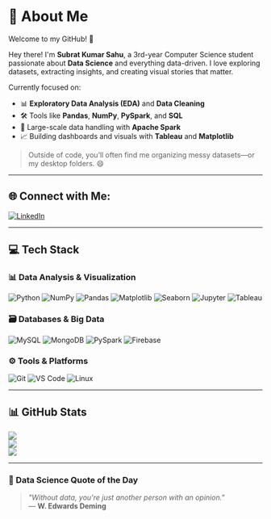 # 💫 About Me
Welcome to my GitHub! 🎯  

Hey there! I'm **Subrat Kumar Sahu**, a 3rd-year Computer Science student passionate about **Data Science** and everything data-driven. I love exploring datasets, extracting insights, and creating visual stories that matter.

Currently focused on:
- 📊 **Exploratory Data Analysis (EDA)** and **Data Cleaning**
- 🛠️ Tools like **Pandas**, **NumPy**, **PySpark**, and **SQL**
- 📁 Large-scale data handling with **Apache Spark**
- 📈 Building dashboards and visuals with **Tableau** and **Matplotlib**

> Outside of code, you’ll often find me organizing messy datasets—or my desktop folders. 😄

---

## 🌐 Connect with Me:
[![LinkedIn](https://img.shields.io/badge/LinkedIn-%230077B5.svg?logo=linkedin&logoColor=white)](https://linkedin.com/in/subrat-kumar-sah)

---

## 💻 Tech Stack

### 📊 Data Analysis & Visualization
![Python](https://img.shields.io/badge/python-%2314354C.svg?style=for-the-badge&logo=python&logoColor=white)
![NumPy](https://img.shields.io/badge/numpy-%23013243.svg?style=for-the-badge&logo=numpy&logoColor=white)
![Pandas](https://img.shields.io/badge/pandas-%23150458.svg?style=for-the-badge&logo=pandas&logoColor=white)
![Matplotlib](https://img.shields.io/badge/Matplotlib-%23ffffff.svg?style=for-the-badge&logo=Matplotlib&logoColor=black)
![Seaborn](https://img.shields.io/badge/seaborn-2C2D72?style=for-the-badge&logo=python&logoColor=white)
![Jupyter](https://img.shields.io/badge/Jupyter-%23F37626.svg?style=for-the-badge&logo=Jupyter&logoColor=white)
![Tableau](https://img.shields.io/badge/Tableau-%23E97627.svg?style=for-the-badge&logo=Tableau&logoColor=white)

### 🗃️ Databases & Big Data
![MySQL](https://img.shields.io/badge/mysql-%2300f.svg?style=for-the-badge&logo=mysql&logoColor=white)
![MongoDB](https://img.shields.io/badge/MongoDB-%234ea94b.svg?style=for-the-badge&logo=mongodb&logoColor=white)
![PySpark](https://img.shields.io/badge/PySpark-%23E25A1C.svg?style=for-the-badge&logo=apachespark&logoColor=white)
![Firebase](https://img.shields.io/badge/firebase-ffca28?style=for-the-badge&logo=firebase&logoColor=black)

### ⚙️ Tools & Platforms
![Git](https://img.shields.io/badge/git-%23F05033.svg?style=for-the-badge&logo=git&logoColor=white)
![VS Code](https://img.shields.io/badge/VSCode-%23007ACC.svg?style=for-the-badge&logo=visual-studio-code&logoColor=white)
![Linux](https://img.shields.io/badge/linux-%23FCC624.svg?style=for-the-badge&logo=linux&logoColor=black)

---

## 📊 GitHub Stats
![](https://github-readme-stats.vercel.app/api?username=SubratKumarSah&theme=dark&hide_border=true&include_all_commits=true&count_private=true)  
![](https://github-readme-streak-stats.herokuapp.com/?user=SubratKumarSah&theme=dark&hide_border=true)  
![](https://github-readme-stats.vercel.app/api/top-langs/?username=SubratKumarSah&theme=dark&hide_border=true&layout=compact)

---

### 📌 Data Science Quote of the Day
> *"Without data, you're just another person with an opinion."*  
> — **W. Edwards Deming**

<!-- Designed with ❤️ by Subrat Kumar Sah -->

